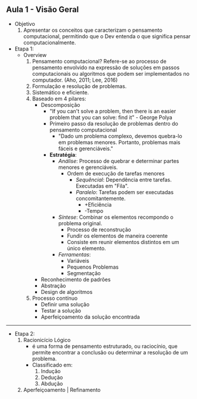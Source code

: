 ## Aula 1 - Visão Geral

- Objetivo
    1. Apresentar os conceitos que caracterizam o pensamento computacional, permitindo que o Dev entenda o que significa pensar computacionalmente.
- Etapa 1:
    - Overview
        1. Pensamento computacional? Refere-se ao processo de pensamento envolvido na expressão de soluções em passos computacionais ou algoritmos que podem ser implementados no computador. (Aho, 2011; Lee, 2016)
        2. Formulação e resolução de problemas.
        3. Sistemático e eficiente.
        4. Baseado em 4 pilares:
            - Descomposição
                - "If you can't solve a problem, then there is an easier problem that you can solve: find it" - George Polya
                - Primeiro passo da resolução de problemas dentro do pensamento computacional
                    - "Dado um problema complexo, devemos quebra-lo em problemas menores. Portanto, problemas mais fáceis e gerenciáveis."
                - **Estratégia**:
                    - *Análise*: Processo de quebrar e determinar partes menores e gerenciáveis.
                        - Ordem de execução de tarefas menores
                            - *Sequêncial*: Dependência entre tarefas. Executadas em "Fila".
                            - *Paralelo*: Tarefas podem ser executadas concomitantemente.
                                - +Eficiência
                                - -Tempo
                    - *Síntese*: Combinar os elementos recompondo o problema original.
                        - Processo de reconstrução
                        - Fundir os elementos de maneira coerente
                        - Consiste em reunir elementos distintos em um único elemento.
                    - *Ferramentas*:
                        - Variáveis
                        - Pequenos Problemas
                        - Segmentação
            - Reconhecimento de padrões
            - Abstração
            - Design de algoritmos
        5. Processo contínuo
            - Definir uma solução
            - Testar a solução
            - Aperfeiçoamento da solução encontrada
---
- Etapa 2: 
    1. Racionicício Lógico
        - é uma forma de pensamento estruturado, ou raciocínio, que permite encontrar a conclusão ou determinar a resolução de um problema.
        - Classificado em:
            1. Indução
            2. Dedução
            3. Abdução
    2. Aperfeiçoamento | Refinamento